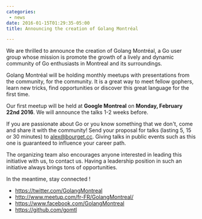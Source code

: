 ```yaml
---
categories:
 - news
date: 2016-01-15T01:29:35-05:00
title: Announcing the creation of Golang Montréal

---
```


We are thrilled to announce the creation of Golang Montréal, a Go user group
whose mission is promote the growth of a lively and dynamic community of Go
enthusiasts in Montreal and its surroundings.

Golang Montréal will be holding monthly meetups with presentations from the
community, for the community. It is a great way to meet fellow gophers, learn
new tricks, find opportunities or discover this great language for the first
time.

<!--more-->

Our first meetup will be held at **Google Montreal** on **Monday, February
22nd 2016**. We will announce the talks 1-2 weeks before.

If you are passionate about Go or you know something that we don't, come and
share it with the community!  Send your proposal for talks (lasting 5, 15 or 30
minutes) to alex@bourget.cc.  Giving talks in public events such as this one is
guaranteed to influence your career path.

The organizing team also encourages anyone interested in leading this initiative
with us, to contact us. Having a leadership position in such an initiative
always brings tons of opportunities.

In the meantime, stay connected !

* https://twitter.com/GolangMontreal
* http://www.meetup.com/fr-FR/GolangMontreal/
* https://www.facebook.com/GolangMontreal
* https://github.com/gomtl
